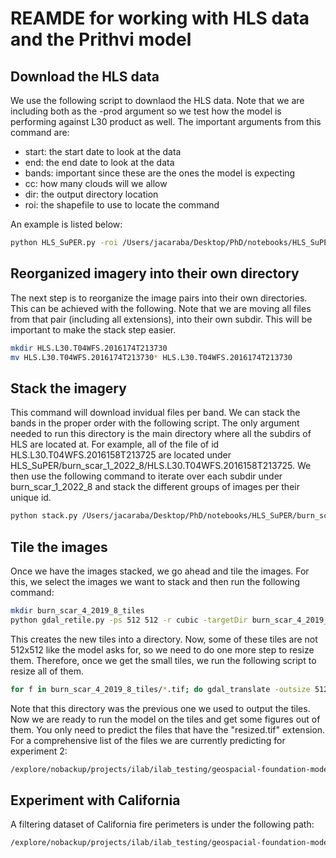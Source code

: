 # REAMDE for working with HLS data and the Prithvi model

## Download the HLS data

We use the following script to downlaod the HLS data. Note that we are including both as the -prod argument so we test how the 
model is performing against L30 product as well. The important arguments from this command are:

- start: the start date to look at the data
- end: the end date to look at the data
- bands: important since these are the ones the model is expecting
- cc: how many clouds will we allow
- dir: the output directory location
- roi: the shapefile to use to locate the command

An example is listed below:

```bash
python HLS_SuPER.py -roi /Users/jacaraba/Desktop/PhD/notebooks/HLS_SuPER/burn_scar_0_2015_8.geojson -start 06/01/2016 -end 08/01/2016 -prod both -bands BLUE,GREEN,RED,NIR1,SWIR1,SWIR2 -cc 25 -dir /Users/jacaraba/Desktop/PhD/notebooks/HLS_SuPER/burn_scar_0_2015_8
```

## Reorganized imagery into their own directory

The next step is to reorganize the image pairs into their own directories. This can be achieved with the following. Note
that we are moving all files from that pair (including all extensions), into their own subdir. This will be important to
make the stack step easier.

```bash
mkdir HLS.L30.T04WFS.2016174T213730
mv HLS.L30.T04WFS.2016174T213730* HLS.L30.T04WFS.2016174T213730
```

## Stack the imagery

This command will download invidual files per band. We can stack the bands in the proper order with the following script.
The only argument needed to run this directory is the main directory where all the subdirs of HLS are located at. For example,
all of the file of id HLS.L30.T04WFS.2016158T213725 are located under HLS_SuPER/burn_scar_1_2022_8/HLS.L30.T04WFS.2016158T213725.
We then use the following command to iterate over each subdir under burn_scar_1_2022_8 and stack the different groups of images
per their unique id.

```bash
python stack.py /Users/jacaraba/Desktop/PhD/notebooks/HLS_SuPER/burn_scar_1_2022_8
```

## Tile the images

Once we have the images stacked, we go ahead and tile the images. For this, we select the images we want to stack and then run the
following command:

```bash
mkdir burn_scar_4_2019_8_tiles
python gdal_retile.py -ps 512 512 -r cubic -targetDir burn_scar_4_2019_8_tiles burn_scar_4_2019_8/HLS.S30.T05WPN.2019248T213531.tif
```

This creates the new tiles into a directory. Now, some of these tiles are not 512x512 like the model asks for, so we need to do one
more step to resize them. Therefore, once we get the small tiles, we run the following script to resize all of them.

```bash
for f in burn_scar_4_2019_8_tiles/*.tif; do gdal_translate -outsize 512 512 $f ${f%.tif}.resized.tif; done
```

Note that this directory was the previous one we used to output the tiles. Now we are ready to run the model on the tiles and get
some figures out of them. You only need to predict the files that have the "resized.tif" extension.
For a comprehensive list of the files we are currently predicting for experiment 2:

```bash
/explore/nobackup/projects/ilab/ilab_testing/geospacial-foundation-model/BurnScars/AlaskaBurnScars/*_tiles
```

## Experiment with California

A filtering dataset of California fire perimeters is under the following path:

```bash
/explore/nobackup/projects/ilab/ilab_testing/geospacial-foundation-model/CaliforniaFire/California_Fire_Perimeters_2013-2022.gpkg
```
